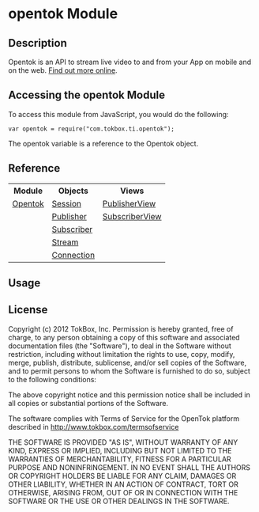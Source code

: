 # opentok Module

## Description

Opentok is an API to stream live video to and from your App on mobile and on the web. [Find out more online](http://www.tokbox.com/opentok/api).

## Accessing the opentok Module

To access this module from JavaScript, you would do the following:

	var opentok = require("com.tokbox.ti.opentok");

The opentok variable is a reference to the Opentok object.	

## Reference

<table>
  <tr>
    <th>Module</th>
    <th>Objects</th>
    <th>Views</th>
  </tr>
  <tr>
    <td><a href="opentok.md">Opentok</a></td>
    <td><a href="session.md">Session</a></td>
    <td><a href="publisherview.md">PublisherView</a></td>
  </tr>
  <tr>
    <td></td>
    <td><a href="publisher.md">Publisher</a></td>
    <td><a href="subscriberview.md">SubscriberView</a></td>
  </tr>
  <tr>
    <td></td>
    <td><a href="subscriber.md">Subscriber</a></td>
    <td></td>
  </tr>
  <tr>
    <td></td>
    <td><a href="stream.md">Stream</a></td>
    <td></td>
  </tr>
  <tr>
    <td></td>
    <td><a href="connection.md">Connection</a></td>
    <td></td>
  </tr>
</table>

## Usage

## License

Copyright (c) 2012 TokBox, Inc.
Permission is hereby granted, free of charge, to any person obtaining a copy of
this software and associated documentation files (the "Software"), to deal in 
the Software without restriction, including without limitation the rights to 
use, copy, modify, merge, publish, distribute, sublicense, and/or sell copies 
of the Software, and to permit persons to whom the Software is furnished to do 
so, subject to the following conditions:

The above copyright notice and this permission notice shall be included in all 
copies or substantial portions of the Software.

The software complies with Terms of Service for the OpenTok platform described 
in http://www.tokbox.com/termsofservice

THE SOFTWARE IS PROVIDED "AS IS", WITHOUT WARRANTY OF ANY KIND, EXPRESS OR 
IMPLIED, INCLUDING BUT NOT LIMITED TO THE WARRANTIES OF MERCHANTABILITY, 
FITNESS FOR A PARTICULAR PURPOSE AND NONINFRINGEMENT. IN NO EVENT SHALL THE 
AUTHORS OR COPYRIGHT HOLDERS BE LIABLE FOR ANY CLAIM, DAMAGES OR OTHER 
LIABILITY, WHETHER IN AN ACTION OF CONTRACT, TORT OR OTHERWISE, ARISING FROM, 
OUT OF OR IN CONNECTION WITH THE SOFTWARE OR THE USE OR OTHER DEALINGS IN THE 
SOFTWARE.

